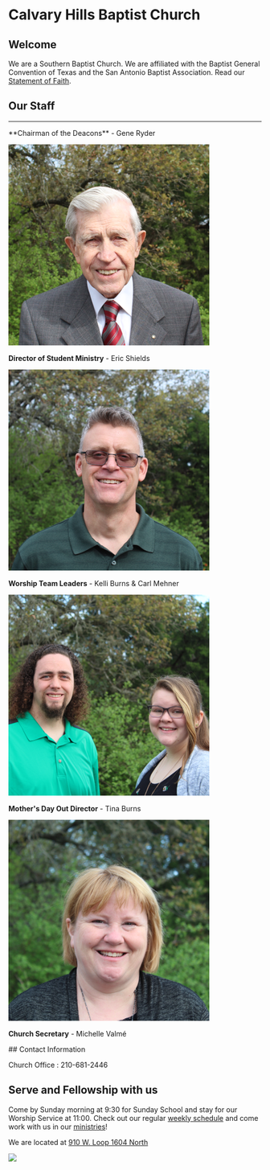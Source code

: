 # Calvary Hills Baptist Church
## Welcome
We are a Southern Baptist Church. We are affiliated with the Baptist General Convention of Texas and the San Antonio Baptist Association. Read our [Statement of Faith](http://www.sbc.net/bfm2000/bfm2000.asp).

## Our Staff

---
<div class="staff">
**Chairman of the Deacons** - Gene Ryder

![Chairman of the Deacons](./deacon.png "Gene Ryder")


**Director of Student Ministry** - Eric Shields

![Director of Student Ministry](./youth.png "Eric Shields")


**Worship Team Leaders** - Kelli Burns & Carl Mehner

![Worship Team Leaders](./music.png "Kelli Burns & Carl Mehner")


**Mother's Day Out Director** - Tina Burns

![Mother's Day Out Director](./mdo.png "Tina Burns")

**Church Secretary** - Michelle Valmé
</div>
## Contact Information

Church Office : 210-681-2446


## Serve and Fellowship with us
Come by Sunday morning at 9:30 for Sunday School and stay for our Worship Service at 11:00. 
Check out our regular [weekly schedule](cal.md) and come work with us in our [ministries](ministries.md)!

We are located at [910 W. Loop 1604 North](https://goo.gl/maps/YCmg9fCGHXT2)

![](map.svg)
